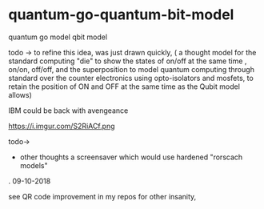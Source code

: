 # quantum-go-quantum-bit-model
quantum go model qbit model

todo -> to refine this idea, was just drawn quickly,
( a thought model for the standard computing "die" to show the states of on/off at the same time , on/on, off/off, and the superposition to model quantum computing through standard over the counter electronics using opto-isolators and mosfets, to retain the position of ON and OFF at the same time as the Qubit model allows)




IBM could be back with avengeance




https://i.imgur.com/S2RiACf.png




todo->
* other thoughts a screensaver which would use hardened "rorscach models"









.
09-10-2018


see QR code improvement in my repos for other insanity,
